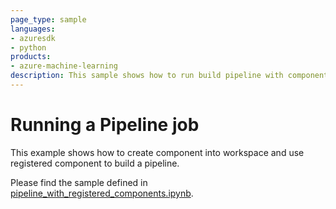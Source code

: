 ```yaml
---
page_type: sample
languages:
- azuresdk
- python
products:
- azure-machine-learning
description: This sample shows how to run build pipeline with component.
---
```


# Running a Pipeline job
This example shows how to create component into workspace and use registered component to build a pipeline.

Please find the sample defined in [pipeline_with_registered_components.ipynb](pipeline_with_registered_components.ipynb).